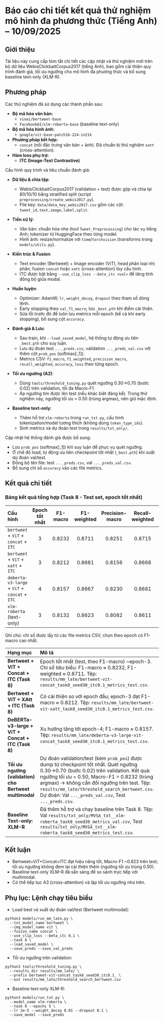 # Báo cáo chi tiết kết quả thử nghiệm mô hình đa phương thức (Tiếng Anh) – 10/09/2025

## Giới thiệu

Tài liệu này cung cấp tóm tắt chi tiết các cập nhật và thử nghiệm mới trên bộ dữ liệu WebisClickbaitCorpus2017 (tiếng Anh), bao gồm cải thiện quy trình đánh giá, tối ưu ngưỡng cho mô hình đa phương thức và bổ sung baseline text-only (XLM-R).

## Phương pháp

Các thử nghiệm đã sử dụng các thành phần sau:

*   **Bộ mã hóa văn bản:**
    *   `vinai/bertweet-base`
    *   `FacebookAI/xlm-roberta-base` (baseline text-only)
*   **Bộ mã hóa hình ảnh:**
    *   `google/vit-base-patch16-224-in21k`
*   **Phương pháp kết hợp:**
    *   `concat` (nối đặc trưng văn bản + ảnh). Đã chuẩn bị thử nghiệm `xatt` (cross-attention).
*   **Hàm loss phụ trợ:**
    *   **ITC (Image-Text Contrastive)**

Cấu hình quy trình và tiêu chuẩn đánh giá:

- **Dữ liệu & chia tập**:
  - WebisClickbaitCorpus2017 (validation + test) được gộp và chia lại 80/10/10 bằng stratified split (script `preprocessing/create_webis2017.py`).
  - File key: `data/data_key_webis2017.csv` gồm các cột: `tweet_id,text,image,label,split`.

- **Tiền xử lý**:
  - Văn bản: chuẩn hóa nhẹ (tool `Tweet_Preprocessing`) cho tác vụ tiếng Anh; tokenizer từ HuggingFace theo từng model.
  - Hình ảnh: resize/normalize với `timm`/`torchvision` (transforms trong `models/utils.py`).

- **Kiến trúc & Fusion**:
  - Text encoder (Bertweet) + Image encoder (ViT), head phân loại nhị phân; fusion `concat` hoặc `xatt` (cross-attention) tùy cấu hình.
  - ITC được bật bằng `--use_clip_loss --beta_itc <val>` để tăng tính đồng bộ giữa modal.

- **Huấn luyện**:
  - Optimizer: AdamW; `lr`, `weight_decay`, `dropout` theo tham số dòng lệnh.
  - Early stopping theo `val_f1_macro`; lưu `_best.pth` khi điểm cải thiện.
  - Sửa lỗi trước đó để luôn lưu metrics mỗi epoch (kể cả khi early stopping), bổ sung cột `accuracy`.

- **Đánh giá & Lưu**:
  - Sau train, khi `--load_saved_model`, hệ thống tự động ưu tiên `_best.pth` cho suy luận.
  - Lưu dự đoán test `..._preds.csv`, validation `..._preds_val.csv` với thêm cột `prob_pos` (softmax[:,1]).
  - Metrics CSV: `f1_macro`, `f1_weighted`, `precision_macro`, `recall_weighted`, `accuracy`, `loss` theo từng epoch.

- **Tối ưu ngưỡng (A2)**:
  - Dùng `tools/threshold_tuning.py` quét ngưỡng 0.30→0.70 (bước 0.02) trên validation, tối đa Macro-F1.
  - Áp ngưỡng tìm được lên test (nếu khác biệt đáng kể). Trong thử nghiệm này, ngưỡng tối ưu = 0.50 (trùng argmax), nên giữ mặc định.

- **Baseline text-only**:
  - Thêm hỗ trợ `xlm-roberta` trong `run_txt.py`, cấu hình tokenization/model tương thích (không dùng `token_type_ids`).
  - Sinh metrics và dự đoán test trong `results/txt_only/`.

Cập nhật hệ thống đánh giá được bổ sung:
- Lưu `prob_pos` (softmax[:,1]) khi suy luận để phục vụ quét ngưỡng.
- Ở chế độ load, tự động ưu tiên checkpoint tốt nhất (`_best.pth`) khi xuất dự đoán val/test.
- Đồng bộ tên file: test `..._preds.csv`, val `..._preds_val.csv`.
- Bổ sung chỉ số `accuracy` vào các file metrics.

## Kết quả chi tiết

### Bảng kết quả tổng hợp (Task 8 - Test set, epoch tốt nhất)

| Cấu hình | Epoch tốt nhất | F1-macro | F1-weighted | Precision-macro | Recall-weighted | Loss |
| :--- | :---: | :---: | :---: | :---: | :---: | :---: |
| `bertweet` + `ViT` + `concat` + `ITC` | 3 | 0.8232 | 0.8711 | 0.8251 | 0.8715 | 0.5417 |
| `bertweet` + `ViT` + `xatt` + `ITC` | 3 | 0.8212 | 0.8681 | 0.8156 | 0.8668 | 0.4780 |
| `deberta-v3-large` + `ViT` + `concat` + `ITC` | 4 | 0.8157 | 0.8667 | 0.8230 | 0.8681 | 0.9545 |
| `xlm-roberta` (text-only) | 3 | 0.8132 | 0.8623 | 0.8082 | 0.8611 | 0.5491 |

Ghi chú: chỉ số được lấy từ các file metrics CSV, chọn theo epoch có F1-macro cao nhất.

| Hạng mục | Mô tả |
| :--- | :--- |
| **Bertweet + ViT + Concat + ITC (Task 8)** | Epoch tốt nhất (test, theo F1-macro) ~epoch-3. Chỉ số tiêu biểu: F1-macro ≈ 0.8232, F1-weighted ≈ 0.8711. Tệp: `results/mm_late/bertweet-vit-concat_task8_seed30_itc0.1_metrics_test.csv`. |
| **Bertweet + ViT + XAtt + ITC (Task 8)** | Có cải thiện so với epoch đầu; epoch-3 đạt F1-macro ≈ 0.8212. Tệp: `results/mm_late/bertweet-vit-xatt_task8_seed30_itc0.1_metrics_test.csv`. |
| **DeBERTa-v3-large + ViT + Concat + ITC (Task 8)** | Xu hướng tăng tới epoch-4; F1-macro ≈ 0.8157. Tệp: `results/mm_late/deberta-v3-large-vit-concat_task8_seed30_itc0.1_metrics_test.csv`. |
| **Tối ưu ngưỡng (validation) cho Bertweet multimodal** | Dự đoán validation/test (kèm `prob_pos`) được dump từ checkpoint tốt nhất. Quét ngưỡng 0.30→0.70 (bước 0.02) trên validation. Kết quả: ngưỡng tối ưu = 0.50, Macro-F1 = 0.8232 (trùng argmax) → không cần đổi ngưỡng trên test. Tệp: `results/mm_late/threshold_search_bertweet.csv`. Dự đoán: Val `..._preds_val.csv`, Test `..._preds.csv`. |
| **Baseline Text-only: XLM-R** | Đã thêm hỗ trợ và chạy baseline trên Task 8. Tệp: Val `results/txt_only/MVSA_txt__xlm-roberta_task8_seed30_metrics_val.csv`, Test `results/txt_only/MVSA_txt__xlm-roberta_task8_seed30_metrics_test.csv`. |

## Kết luận

- Bertweet+ViT+Concat+ITC đạt hiệu năng tốt, Macro-F1 ~0.823 trên test; tối ưu ngưỡng không đem lại cải thiện thêm (ngưỡng tối ưu trùng 0.50).
- Baseline text-only XLM-R đã sẵn sàng để so sánh trực tiếp với multimodal.
- Có thể tiếp tục A3 (cross-attention) và lặp tối ưu ngưỡng như trên.

## Phụ lục: Lệnh chạy tiêu biểu

- Load best và xuất dự đoán val/test (Bertweet multimodal):
```
python3 models/run_mm_late.py \
  --txt_model_name bertweet \
  --img_model_name vit \
  --fusion_name concat \
  --use_clip_loss --beta_itc 0.1 \
  --task 8 \
  --load_saved_model \
  --save_preds --save_val_preds
```

- Tối ưu ngưỡng trên validation:
```
python3 tools/threshold_tuning.py \
  --results_dir results/mm_late/ \
  --prefix bertweet-vit-concat_task8_seed30_itc0.1_ \
  --out results/mm_late/threshold_search_bertweet.csv
```

- Baseline text-only XLM-R:
```
python3 models/run_txt.py \
  --model_name xlm-roberta \
  --task 8 --epochs 5 \
  --lr 2e-5 --weight_decay 0.01 --dropout 0.1 \
  --save_model --save_preds
```
